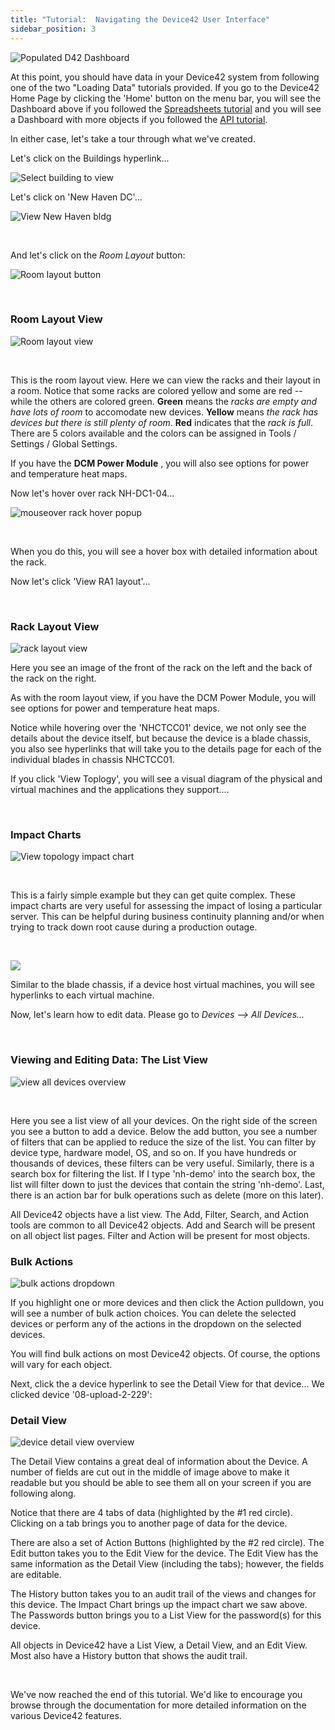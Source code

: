 ```yaml
---
title: "Tutorial:  Navigating the Device42 User Interface"
sidebar_position: 3
---
```


![Populated D42 Dashboard](/assets/images/d42_dashboard_v15.png)

At this point, you should have data in your Device42 system from following one of the two "Loading Data" tutorials provided. If you go to the Device42 Home Page by clicking the 'Home' button on the menu bar, you will see the Dashboard above if you followed the [Spreadsheets tutorial](https://docs.device42.com/getstarted/tutorials/device42-tutorial/) and you will see a Dashboard with more objects if you followed the [API tutorial](https://docs.device42.com/getstarted/tutorials/tutorial-loading-data-using-the-api/).

In either case, let's take a tour through what we've created.

Let's click on the Buildings hyperlink...

![Select building to view](/assets/images/select_building_to_view_long.png)

Let's click on 'New Haven DC'...

![View New Haven bldg](/assets/images/view_bldg_new_haven.png)

 

And let's click on the _Room Layout_ button:

![Room layout button](/assets/images/view_room_layout.png)

 

### Room Layout View

![Room layout view](/assets/images/room_layout_view.png)

 

This is the room layout view. Here we can view the racks and their layout in a room. Notice that some racks are colored yellow and some are red -- while the others are colored green. **Green** means the _racks are empty and have lots of room_ to accomodate new devices. **Yellow** means _the rack has devices but there is still plenty of room_. **Red** indicates that the _rack is full_. There are 5 colors available and the colors can be assigned in Tools / Settings / Global Settings.

If you have the **DCM Power Module** , you will also see options for power and temperature heat maps.

Now let's hover over rack NH-DC1-04...

![mouseover rack hover popup](/assets/images/mouse_hover_over_rack.png)

 

When you do this, you will see a hover box with detailed information about the rack.

Now let's click 'View RA1 layout'...

 

### Rack Layout View

![rack layout view](/assets/images/rack_layout_view.png)

Here you see an image of the front of the rack on the left and the back of the rack on the right.

As with the room layout view, if you have the DCM Power Module, you will see options for power and temperature heat maps.

Notice while hovering over the 'NHCTCC01' device, we not only see the details about the device itself, but because the device is a blade chassis, you also see hyperlinks that will take you to the details page for each of the individual blades in chassis NHCTCC01.

If you click 'View Toplogy', you will see a visual diagram of the physical and virtual machines and the applications they support....

 

### Impact Charts

![View topology impact chart](/assets/images/impact_chart_topology_view.png)

 

This is a fairly simple example but they can get quite complex. These impact charts are very useful for assessing the impact of losing a particular server. This can be helpful during business continuity planning and/or when trying to track down root cause during a production outage.

 

![](/assets/images/wpid3603-media_1375389640738.png)

Similar to the blade chassis, if a device host virtual machines, you will see hyperlinks to each virtual machine.

Now, let's learn how to edit data. Please go to _Devices --> All Devices..._

 

### Viewing and Editing Data: The List View

![view all devices overview](/assets/images/view_all_devices.png)

 

Here you see a list view of all your devices. On the right side of the screen you see a button to add a device. Below the add button, you see a number of filters that can be applied to reduce the size of the list. You can filter by device type, hardware model, OS, and so on. If you have hundreds or thousands of devices, these filters can be very useful. Similarly, there is a search box for filtering the list. If I type 'nh-demo' into the search box, the list will filter down to just the devices that contain the string 'nh-demo'. Last, there is an action bar for bulk operations such as delete (more on this later).

All Device42 objects have a list view. The Add, Filter, Search, and Action tools are common to all Device42 objects. Add and Search will be present on all object list pages. Filter and Action will be present for most objects.

### Bulk Actions

![bulk actions dropdown](/assets/images/bulk_actions_dropdown.png)

If you highlight one or more devices and then click the Action pulldown, you will see a number of bulk action choices. You can delete the selected devices or perform any of the actions in the dropdown on the selected devices.

You will find bulk actions on most Device42 objects. Of course, the options will vary for each object.

Next, click the a device hyperlink to see the Detail View for that device... We clicked device '08-upload-2-229':

### Detail View

![device detail view overview](/assets/images/detail_view_overview.png)

The Detail View contains a great deal of information about the Device. A number of fields are cut out in the middle of image above to make it readable but you should be able to see them all on your screen if you are following along.

Notice that there are 4 tabs of data (highlighted by the #1 red circle). Clicking on a tab brings you to another page of data for the device.

There are also a set of Action Buttons (highlighted by the #2 red circle). The Edit button takes you to the Edit View for the device. The Edit View has the same information as the Detail View (including the tabs); however, the fields are editable.

The History button takes you to an audit trail of the views and changes for this device. The Impact Chart brings up the impact chart we saw above. The Passwords button brings you to a List View for the password(s) for this device.

All objects in Device42 have a List View, a Detail View, and an Edit View. Most also have a History button that shows the audit trail.

 

We've now reached the end of this tutorial. We'd like to encourage you browse through the documentation for more detailed information on the various Device42 features.
